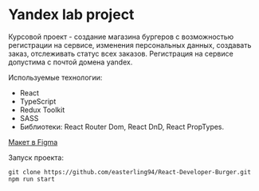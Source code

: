 # Yandex lab project

Курсовой проект - создание магазина бургеров с возможностью регистрации на сервисе, изменения персональных данных, создавать заказ, отслеживать статус всех заказов.
Регистрация на сервисе допустима с почтой домена yandex.

Используемые технологии:

- React
- TypeScript
- Redux Toolkit
- SASS
- Библиотеки: React Router Dom, React DnD, React PropTypes.

[Макет в Figma](https://www.figma.com/file/zFGN2O5xktHl9VmoOieq5E/React-_-%D0%9F%D1%80%D0%BE%D0%B5%D0%BA%D1%82%D0%BD%D1%8B%D0%B5-%D0%B7%D0%B0%D0%B4%D0%B0%D1%87%D0%B8_external_link?type=design&node-id=849-1002&mode=design&t=z3xtcSt8nRfU1zUE-0)

Запуск проекта:

```
git clone https://github.com/easterling94/React-Developer-Burger.git
npm run start
```
